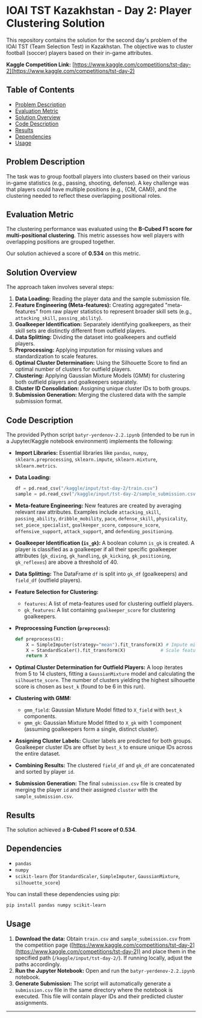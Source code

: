 # IOAI TST Kazakhstan - Day 2: Player Clustering Solution

This repository contains the solution for the second day's problem of the IOAI TST (Team Selection Test) in Kazakhstan. The objective was to cluster football (soccer) players based on their in-game attributes.

**Kaggle Competition Link:** [https://www.kaggle.com/competitions/tst-day-2](https://www.kaggle.com/competitions/tst-day-2)

## Table of Contents

  - [Problem Description](https://www.google.com/search?q=%23problem-description)
  - [Evaluation Metric](https://www.google.com/search?q=%23evaluation-metric)
  - [Solution Overview](https://www.google.com/search?q=%23solution-overview)
  - [Code Description](https://www.google.com/search?q=%23code-description)
  - [Results](https://www.google.com/search?q=%23results)
  - [Dependencies](https://www.google.com/search?q=%23dependencies)
  - [Usage](https://www.google.com/search?q=%23usage)

## Problem Description

The task was to group football players into clusters based on their various in-game statistics (e.g., passing, shooting, defense). A key challenge was that players could have multiple positions (e.g., {CM, CAM}), and the clustering needed to reflect these overlapping positional roles.

## Evaluation Metric

The clustering performance was evaluated using the **B-Cubed F1 score for multi-positional clustering**. This metric assesses how well players with overlapping positions are grouped together.

Our solution achieved a score of **0.534** on this metric.

## Solution Overview

The approach taken involves several steps:

1.  **Data Loading:** Reading the player data and the sample submission file.
2.  **Feature Engineering (Meta-features):** Creating aggregated "meta-features" from raw player statistics to represent broader skill sets (e.g., `attacking_skill`, `passing_ability`).
3.  **Goalkeeper Identification:** Separately identifying goalkeepers, as their skill sets are distinctly different from outfield players.
4.  **Data Splitting:** Dividing the dataset into goalkeepers and outfield players.
5.  **Preprocessing:** Applying imputation for missing values and standardization to scale features.
6.  **Optimal Cluster Determination:** Using the Silhouette Score to find an optimal number of clusters for outfield players.
7.  **Clustering:** Applying Gaussian Mixture Models (GMM) for clustering both outfield players and goalkeepers separately.
8.  **Cluster ID Consolidation:** Assigning unique cluster IDs to both groups.
9.  **Submission Generation:** Merging the clustered data with the sample submission format.

## Code Description

The provided Python script `batyr-yerdenov-2.2.ipynb` (intended to be run in a Jupyter/Kaggle notebook environment) implements the following:

  * **Import Libraries:** Essential libraries like `pandas`, `numpy`, `sklearn.preprocessing`, `sklearn.impute`, `sklearn.mixture`, `sklearn.metrics`.

  * **Data Loading:**

    ```python
    df = pd.read_csv("/kaggle/input/tst-day-2/train.csv")
    sample = pd.read_csv("/kaggle/input/tst-day-2/sample_submission.csv")
    ```

  * **Meta-feature Engineering:** New features are created by averaging relevant raw attributes. Examples include `attacking_skill`, `passing_ability`, `dribble_mobility`, `pace`, `defense_skill`, `physicality`, `set_piece_specialist`, `goalkeeper_score`, `composure_score`, `offensive_support`, `attack_support`, and `defending_positioning`.

  * **Goalkeeper Identification (`is_gk`):** A boolean column `is_gk` is created. A player is classified as a goalkeeper if all their specific goalkeeper attributes (`gk_diving`, `gk_handling`, `gk_kicking`, `gk_positioning`, `gk_reflexes`) are above a threshold of 40.

  * **Data Splitting:** The DataFrame `df` is split into `gk_df` (goalkeepers) and `field_df` (outfield players).

  * **Feature Selection for Clustering:**

      * `features`: A list of meta-features used for clustering outfield players.
      * `gk_features`: A list containing `goalkeeper_score` for clustering goalkeepers.

  * **Preprocessing Function (`preprocess`):**

    ```python
    def preprocess(X):
        X = SimpleImputer(strategy="mean").fit_transform(X) # Impute missing values with mean
        X = StandardScaler().fit_transform(X)             # Scale features to zero mean and unit variance
        return X
    ```

  * **Optimal Cluster Determination for Outfield Players:** A loop iterates from 5 to 14 clusters, fitting a `GaussianMixture` model and calculating the `silhouette_score`. The number of clusters yielding the highest silhouette score is chosen as `best_k` (found to be 6 in this run).

  * **Clustering with GMM:**

      * `gmm_field`: Gaussian Mixture Model fitted to `X_field` with `best_k` components.
      * `gmm_gk`: Gaussian Mixture Model fitted to `X_gk` with 1 component (assuming goalkeepers form a single, distinct cluster).

  * **Assigning Cluster Labels:** Cluster labels are predicted for both groups. Goalkeeper cluster IDs are offset by `best_k` to ensure unique IDs across the entire dataset.

  * **Combining Results:** The clustered `field_df` and `gk_df` are concatenated and sorted by player `id`.

  * **Submission Generation:** The final `submission.csv` file is created by merging the player `id` and their assigned `cluster` with the `sample_submission.csv`.

## Results

The solution achieved a **B-Cubed F1 score of 0.534**.

## Dependencies

  * `pandas`
  * `numpy`
  * `scikit-learn` (for `StandardScaler`, `SimpleImputer`, `GaussianMixture`, `silhouette_score`)

You can install these dependencies using pip:

```bash
pip install pandas numpy scikit-learn
```

## Usage

1.  **Download the data:** Obtain `train.csv` and `sample_submission.csv` from the competition page ([https://www.kaggle.com/competitions/tst-day-2](https://www.kaggle.com/competitions/tst-day-2)) and place them in the specified path (`/kaggle/input/tst-day-2/`). If running locally, adjust the paths accordingly.
2.  **Run the Jupyter Notebook:** Open and run the `batyr-yerdenov-2.2.ipynb` notebook.
3.  **Generate Submission:** The script will automatically generate a `submission.csv` file in the same directory where the notebook is executed. This file will contain player IDs and their predicted cluster assignments.

-----
